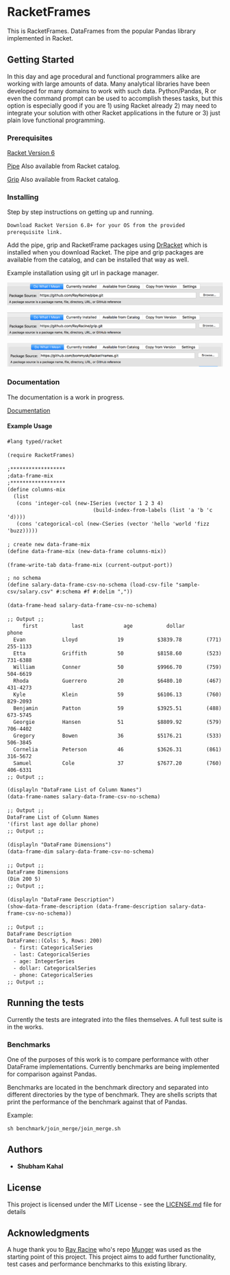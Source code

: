 # RacketFrames

This is RacketFrames. DataFrames from the popular Pandas library implemented in Racket.

## Getting Started

In this day and age procedural and functional programmers alike are working with large amounts of data. Many analytical libraries have been developed for many domains to work with such data. Python/Pandas, R or even the command prompt can be used to accomplish theses tasks, but this option is especially good if you are 1) using Racket already 2) may need to integrate your solution with other Racket applications in the future or 3) just plain love functional programming.

### Prerequisites

[Racket Version 6](http://racket-lang.org/download/)

[Pipe](https://github.com/RayRacine/pipe.git) Also available from Racket catalog.

[Grip](https://github.com/RayRacine/grip.git) Also available from Racket catalog.

### Installing

Step by step instructions on getting up and running.

```
Download Racket Version 6.8+ for your OS from the provided prerequisite link.
```

Add the pipe, grip and RacketFrame packages using [DrRacket](http://docs.racket-lang.org/quick/index.html) which is installed when you download Racket. The pipe and grip packages are available from the catalog, and can be installed that way as well.

Example installation using git url in package manager.

![Alt text](images/pipe.png?raw=true "Title")

![Alt text](images/grip.png?raw=true "Title")

![Alt text](images/racket_frames.png?raw=true "Title")

### Documentation

The documentation is a work in progress.

[Documentation](http://htmlpreview.github.com/?https://github.com/bommysk/RacketFrames/blob/master/documentation/documentation.html)

#### Example Usage
```
#lang typed/racket

(require RacketFrames)

;******************
;data-frame-mix
;******************
(define columns-mix
  (list
   (cons 'integer-col (new-ISeries (vector 1 2 3 4)
                            (build-index-from-labels (list 'a 'b 'c 'd))))
   (cons 'categorical-col (new-CSeries (vector 'hello 'world 'fizz 'buzz)))))

; create new data-frame-mix
(define data-frame-mix (new-data-frame columns-mix))

(frame-write-tab data-frame-mix (current-output-port))
```

```
; no schema
(define salary-data-frame-csv-no-schema (load-csv-file "sample-csv/salary.csv" #:schema #f #:delim ","))

(data-frame-head salary-data-frame-csv-no-schema)

;; Output ;;
     first           last             age           dollar           phone      
  Evan            Lloyd             19           $3839.78        (771) 255-1133  
  Etta            Griffith          50           $8158.60        (523) 731-6388  
  William         Conner            50           $9966.70        (759) 504-6619  
  Rhoda           Guerrero          20           $6480.10        (467) 431-4273  
  Kyle            Klein             59           $6106.13        (760) 829-2093  
  Benjamin        Patton            59           $3925.51        (488) 673-5745  
  Georgie         Hansen            51           $8809.92        (579) 706-4402  
  Gregory         Bowen             36           $5176.21        (533) 506-3845  
  Cornelia        Peterson          46           $3626.31        (861) 316-5672  
  Samuel          Cole              37           $7677.20        (760) 406-6331 
;; Output ;;
```

```
(displayln "DataFrame List of Column Names")
(data-frame-names salary-data-frame-csv-no-schema)

;; Output ;;
DataFrame List of Column Names
'(first last age dollar phone)
;; Output ;;

(displayln "DataFrame Dimensions")
(data-frame-dim salary-data-frame-csv-no-schema)

;; Output ;;
DataFrame Dimensions
(Dim 200 5)
;; Output ;;

(displayln "DataFrame Description")
(show-data-frame-description (data-frame-description salary-data-frame-csv-no-schema))

;; Output ;;
DataFrame Description
DataFrame::(Cols: 5, Rows: 200)
  - first: CategoricalSeries
  - last: CategoricalSeries
  - age: IntegerSeries
  - dollar: CategoricalSeries
  - phone: CategoricalSeries
;; Output ;;
```

## Running the tests

Currently the tests are integrated into the files themselves. A full test suite is in the works.

### Benchmarks

One of the purposes of this work is to compare performance with other DataFrame implementations. Currently benchmarks are being implemented for comparison against Pandas.

Benchmarks are located in the benchmark directory and separated into different directories by the type of benchmark. They are shells scripts that print the performance of the benchmark against that of Pandas.

Example:
```
sh benchmark/join_merge/join_merge.sh
```

## Authors

* **Shubham Kahal**

## License

This project is licensed under the MIT License - see the [LICENSE.md](LICENSE.md) file for details

## Acknowledgments

A huge thank you to [Ray Racine](https://github.com/RayRacine) who's repo [Munger](https://github.com/RayRacine/munger) was used as the starting point of this project. This project aims to add further functionality, test cases and performance benchmarks to this existing library.

